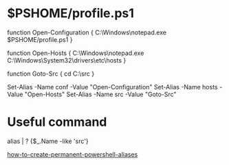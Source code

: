 # $PSHOME/profile.ps1

  function Open-Configuration { C:\Windows\notepad.exe $PSHOME/profile.ps1 }
  
  function Open-Hosts { C:\Windows\notepad.exe C:\Windows\System32\drivers\etc\hosts }
  
  function Goto-Src { cd C:\src }
  
  Set-Alias -Name conf -Value "Open-Configuration"
  Set-Alias -Name hosts -Value "Open-Hosts"
  Set-Alias -Name src -Value "Goto-Src"


# Useful command

  alias | ? {$_.Name -like 'src'}  

[how-to-create-permanent-powershell-aliases](https://stackoverflow.com/questions/24914589/how-to-create-permanent-powershell-aliases)
